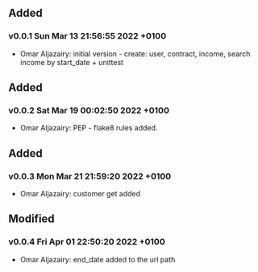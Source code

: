 ## Added
### v0.0.1 	 Sun Mar 13 21:56:55 2022 +0100 
- Omar Aljazairy: initial version - create: user, contract, income, search income by start_date + unittest
## Added
### v0.0.2 	 Sat Mar 19 00:02:50 2022 +0100 
- Omar Aljazairy: PEP - flake8 rules added.
## Added
### v0.0.3 	 Mon Mar 21 21:59:20 2022 +0100 
- Omar Aljazairy: customer get added

## Modified
### v0.0.4 	 Fri Apr 01 22:50:20 2022 +0100 
- Omar Aljazairy: end_date added to the url path
